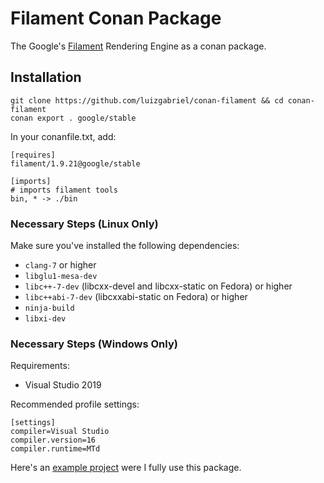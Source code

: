 # Filament Conan Package
The Google's [Filament](https://github.com/google/filament) Rendering Engine as a conan package.

## Installation

```shell script
git clone https://github.com/luizgabriel/conan-filament && cd conan-filament
conan export . google/stable
```

In your conanfile.txt, add:
```
[requires]
filament/1.9.21@google/stable

[imports]
# imports filament tools
bin, * -> ./bin
```

### Necessary Steps (Linux Only)
Make sure you've installed the following dependencies:

- `clang-7` or higher
- `libglu1-mesa-dev`
- `libc++-7-dev` (libcxx-devel and libcxx-static on Fedora) or higher
- `libc++abi-7-dev` (libcxxabi-static on Fedora) or higher
- `ninja-build`
- `libxi-dev`

### Necessary Steps (Windows Only)

Requirements:
- Visual Studio 2019

Recommended profile settings:
```
[settings]
compiler=Visual Studio
compiler.version=16
compiler.runtime=MTd
```

Here's an [example project](https://github.com/luizgabriel/Spatial.Engine) were I fully use this package.
